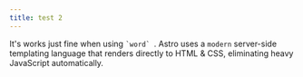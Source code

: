 ```yaml
---
title: test 2
---
```


It's works just fine when using `` `word`  ``. Astro uses a `modern` server-side templating language that renders directly to HTML & CSS, eliminating heavy JavaScript automatically.
